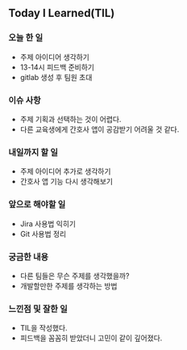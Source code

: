 ## Today I Learned(TIL)

### 오늘 한 일
- 주제 아이디어 생각하기
- 13-14시 피드백 준비하기
- gitlab 생성 후 팀원 초대

### 이슈 사항
- 주제 기획과 선택하는 것이 어렵다.
- 다른 교육생에게 간호사 앱이 공감받기 어려울 것 같다.


### 내일까지 할 일
- 주제 아이디어 추가로 생각하기
- 간호사 앱 기능 다시 생각해보기

###  앞으로 해야할 일
- Jira 사용법 익히기
- Git 사용법 정리


### 궁금한 내용
- 다른 팀들은 무슨 주제를 생각했을까?
- 개발할만한 주제를 생각하는 방법


### 느낀점 및 잘한 일
- TIL을 작성했다.
- 피드백을 꼼꼼히 받았더니 고민이 같이 깊어졌다.